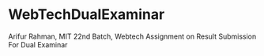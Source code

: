 # WebTechDualExaminar
Arifur Rahman, MIT 22nd Batch, Webtech Assignment on Result Submission For Dual Examinar
